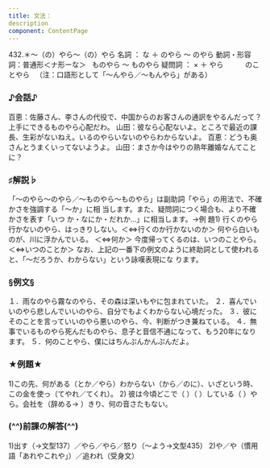 ```yaml
---
title: 文法：
description
component: ContentPage
---
```



432.＊～（の）やら～（の）やら
名詞 ： な ＋ のやら ～ のやら
動詞・形容詞：普通形＜ナ形ーな＞   ものやら ～ ものやら
疑問詞 ： × ＋ やら  
        のことやら  
（注：口語形として「～んやら／～もんやら」がある）
### ♪会話♪
百恵：佐藤さん、李さんの代役で、中国からのお客さんの通訳をやるんだって？上手にできるものやら心配だわ。 山田：彼なら心配ないよ。ところで最近の課長、生彩がないねえ。いるのやらいないのやらわからないよ。 百恵：どうも奥さんとうまくいってないようよ。
山田：まさか今はやりの熟年離婚なんてことに？
### ♯解説♭
「～のやら～のやら／～ものやら～ものやら」は副助詞「やら」の用法で、不確かさを強調する「～か」に相 当します。また、疑問詞につく場合も、より不確かさを表す「いつ か・なにか・だれか…」に相当します。→例
題1)
行くのやら行かないのやら、はっきりしない。＜⇔行くのか行かないのか＞ 何やら白いものが、川に浮かんでいる。 ＜⇔何か＞ 今度帰ってくるのは、いつのことやら。 ＜⇔いつのことか＞
なお、上記の一番下の例文のように終助詞として使われると、「～だろうか、わからない」という詠嘆表現にな ります。
### §例文§
１．雨なのやら霧なのやら、その森は深いもやに包まれていた。
２．喜んでいいのやら悲しんでいいのやら、自分でもよくわからない心境だった。
３．彼にそのことを言っていいのやら悪いのやら、今、判断がつき兼ねている。
４．無事でいるものやら死んだものやら、息子と音信不通になって、もう20年になります。
５．何のことやら、僕にはちんぷんかんぷんだよ。
### ★例題★
1)この先、何がある（とか／やら）わからない（から／のに）、いざという時、この金を使っ（てやれ／てくれ）。
2) 彼は今頃どこで（ ）（ ）している（ ）やら。会社を（辞める→ ）きり、何の音さたもない。
### (^^)前課の解答(^^)
1)出す（→文型137）／やら／やら／怒り（～よう→文型435）
2)や／や（慣用語「あれやこれや」）／追われ（受身文）
